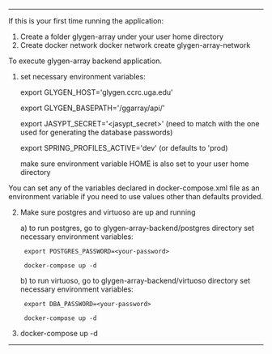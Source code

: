 --------------------------------------------------------------------------------------------
If this is your first time running the application:
1. Create a folder glygen-array under your user home directory
2. Create docker network
     docker network create glygen-array-network

To execute glygen-array backend application.

1. set necessary environment variables:

    export GLYGEN_HOST='glygen.ccrc.uga.edu'
    
    export GLYGEN_BASEPATH='/ggarray/api/'
    
    export JASYPT_SECRET='<jasypt_secret>'  (need to match with the one used for generating the database passwords)
    
    export SPRING_PROFILES_ACTIVE='dev'  (or defaults to 'prod)
    
    make sure environment variable HOME is also set to your user home directory
    
 You can set any of the variables declared in docker-compose.xml file as an environment variable 
 if you need to use values other than defaults provided.
 
 2. Make sure postgres and virtuoso are up and running
 
      a) to run postgres, go to glygen-array-backend/postgres directory
         set necessary environment variables:
         
         export POSTGRES_PASSWORD=<your-password>
         
         docker-compose up -d
         
      b) to run virtuoso, go to glygen-array-backend/virtuoso directory
         set necessary environment variables:
         
         export DBA_PASSWORD=<your-password>
         
         docker-compose up -d
         
 3. docker-compose up -d 
--------------------------------------------------------------------------------------------
